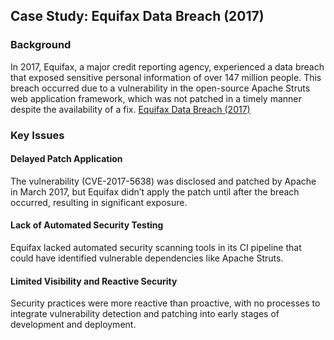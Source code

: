 ## Case Study: Equifax Data Breach (2017)

### Background
In 2017, Equifax, a major credit reporting agency, experienced a data breach that exposed sensitive personal information of over 147 million people. 
This breach occurred due to a vulnerability in the open-source Apache Struts web application framework, which was not patched in a timely manner despite the availability of a fix.
[Equifax Data Breach (2017)](https://www.csoonline.com/article/567833/equifax-data-breach-faq-what-happened-who-was-affected-what-was-the-impact.html)

### Key Issues

#### Delayed Patch Application
The vulnerability (CVE-2017-5638) was disclosed and patched by Apache in March 2017, but Equifax didn’t apply the patch until after the breach occurred, resulting in significant exposure.

#### Lack of Automated Security Testing
Equifax lacked automated security scanning tools in its CI pipeline that could have identified vulnerable dependencies like Apache Struts.

#### Limited Visibility and Reactive Security
Security practices were more reactive than proactive, with no processes to integrate vulnerability detection and patching into early stages of development and deployment.

